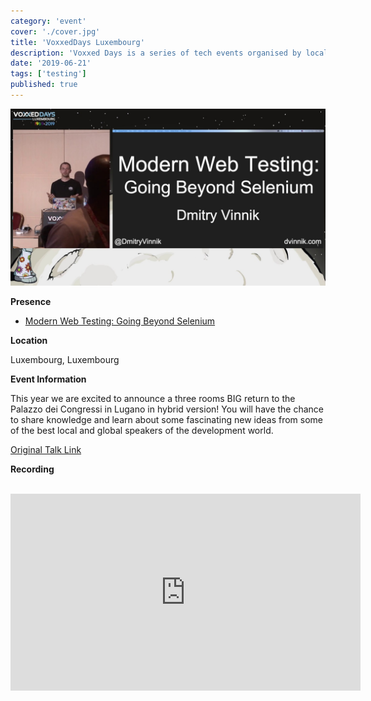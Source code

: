 ```yaml
---
category: 'event'
cover: './cover.jpg'
title: 'VoxxedDays Luxembourg'
description: 'Voxxed Days is a series of tech events organised by local community groups and supported by the Voxxed team'
date: '2019-06-21'
tags: ['testing']
published: true
---
```

![cover](./cover.jpg)

**Presence**

- [Modern Web Testing: Going Beyond Selenium](https://dvinnik.dev/presentations/2018/modern-web-testing_going-beyond-selenium) 

**Location**

Luxembourg, Luxembourg

**Event Information**

This year we are excited to announce a three rooms BIG return to the Palazzo dei Congressi in Lugano in hybrid version! You will have the chance to share knowledge and learn about some fascinating new ideas from some of the best local and global speakers of the development world.

[Original Talk Link](https://romania.voxxeddays.com/2019/04/14/modern-web-testing-going-beyond-selenium-2/)

**Recording**

<br>

<iframe width="560" height="315" src="https://www.youtube.com/embed/05ZprOn7s4w" title="YouTube video player" frameborder="0" allow="accelerometer; autoplay; clipboard-write; encrypted-media; gyroscope; picture-in-picture" allowfullscreen></iframe>

<br>
